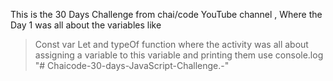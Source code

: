 This is the 30 Days Challenge from chai/code YouTube channel , Where the Day 1 was all about the variables like 
>Const
>var
>Let 
and typeOf function where the activity was all about assigning a variable to this variable and printing them use console.log "# Chaicode-30-days-JavaScript-Challenge.-" 
